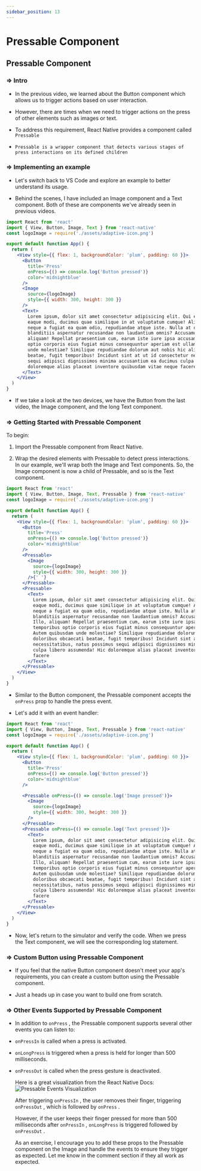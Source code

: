 ```yaml
---
sidebar_position: 13
---
```


# Pressable Component

## **Pressable Component**

>

### **=>** Intro

- In the previous video, we learned about the Button component which allows us to trigger actions based on user interaction.

- However, there are times when we need to trigger actions on the press of other elements such as images or text.

- To address this requirement, React Native provides a component called `Pressable`

- `Pressable is a wrapper component that detects various stages of press interactions on its defined children`

### **=>** Implementing an example

- Let's switch back to VS Code and explore an example to better understand its usage.

- Behind the scenes, I have included an Image component and a Text component. Both of these are components we've already seen in previous videos.

```jsx
import React from 'react'
import { View, Button, Image, Text } from 'react-native'
const logoImage = require('./assets/adaptive-icon.png')

export default function App() {
  return (
    <View style={{ flex: 1, backgroundColor: 'plum', padding: 60 }}>
      <Button
        title='Press'
        onPress={() => console.log('Button pressed')}
        color='midnightblue'
      />
      <Image
        source={logoImage}
        style={{ width: 300, height: 300 }}
      />
      <Text>
        Lorem ipsum, dolor sit amet consectetur adipisicing elit. Qui eligendi perspiciatis ipsam
        eaque modi, ducimus quae similique in at voluptatum cumque! Aliquam, quisquam id, placeat
        neque a fugiat ea quam odio, repudiandae atque iste. Nulla at quaerat exercitationem
        blanditiis aspernatur recusandae non laudantium omnis? Accusamus eaque mollitia optio? Illo,
        aliquam! Repellat praesentium cum, earum iste iure ipsa accusamus, expedita, temporibus
        optio corporis eius fugiat minus consequuntur aperiam est ullam nobis rerum. Autem quibusdam
        unde molestiae? Similique repudiandae dolorum aut nobis hic aliquid doloribus obcaecati
        beatae, fugit temporibus! Incidunt sint at ut id consectetur necessitatibus, natus possimus
        sequi adipisci dignissimos minima accusantium ea ducimus culpa libero assumenda! Hic
        doloremque alias placeat inventore quibusdam vitae neque facere
      </Text>
    </View>
  )
}
```

- If we take a look at the two devices, we have the Button from the last video, the Image component, and the long Text component.

### **=>** Getting Started with Pressable Component

To begin:

1. Import the Pressable component from React Native.

2. Wrap the desired elements with Pressable to detect press interactions. In our example, we'll wrap both the Image and Text components. So, the Image component is now a child of Pressable, and so is the Text component.

```jsx
import React from 'react'
import { View, Button, Image, Text, Pressable } from 'react-native'
const logoImage = require('./assets/adaptive-icon.png')

export default function App() {
  return (
    <View style={{ flex: 1, backgroundColor: 'plum', padding: 60 }}>
      <Button
        title='Press'
        onPress={() => console.log('Button pressed')}
        color='midnightblue'
      />
      <Pressable>
        <Image
          source={logoImage}
          style={{ width: 300, height: 300 }}
        />{' '}
      </Pressable>
      <Pressable>
        <Text>
          Lorem ipsum, dolor sit amet consectetur adipisicing elit. Qui eligendi perspiciatis ipsam
          eaque modi, ducimus quae similique in at voluptatum cumque! Aliquam, quisquam id, placeat
          neque a fugiat ea quam odio, repudiandae atque iste. Nulla at quaerat exercitationem
          blanditiis aspernatur recusandae non laudantium omnis? Accusamus eaque mollitia optio?
          Illo, aliquam! Repellat praesentium cum, earum iste iure ipsa accusamus, expedita,
          temporibus optio corporis eius fugiat minus consequuntur aperiam est ullam nobis rerum.
          Autem quibusdam unde molestiae? Similique repudiandae dolorum aut nobis hic aliquid
          doloribus obcaecati beatae, fugit temporibus! Incidunt sint at ut id consectetur
          necessitatibus, natus possimus sequi adipisci dignissimos minima accusantium ea ducimus
          culpa libero assumenda! Hic doloremque alias placeat inventore quibusdam vitae neque
          facere
        </Text>
      </Pressable>
    </View>
  )
}
```

- Similar to the Button component, the Pressable component accepts the `onPress` prop to handle the press event.

- Let's add it with an event handler:

```jsx
import React from 'react'
import { View, Button, Image, Text, Pressable } from 'react-native'
const logoImage = require('./assets/adaptive-icon.png')

export default function App() {
  return (
    <View style={{ flex: 1, backgroundColor: 'plum', padding: 60 }}>
      <Button
        title='Press'
        onPress={() => console.log('Button pressed')}
        color='midnightblue'
      />

      <Pressable onPress={() => console.log('Image pressed')}>
        <Image
          source={logoImage}
          style={{ width: 300, height: 300 }}
        />
      </Pressable>
      <Pressable onPress={() => console.log('Text pressed')}>
        <Text>
          Lorem ipsum, dolor sit amet consectetur adipisicing elit. Qui eligendi perspiciatis ipsam
          eaque modi, ducimus quae similique in at voluptatum cumque! Aliquam, quisquam id, placeat
          neque a fugiat ea quam odio, repudiandae atque iste. Nulla at quaerat exercitationem
          blanditiis aspernatur recusandae non laudantium omnis? Accusamus eaque mollitia optio?
          Illo, aliquam! Repellat praesentium cum, earum iste iure ipsa accusamus, expedita,
          temporibus optio corporis eius fugiat minus consequuntur aperiam est ullam nobis rerum.
          Autem quibusdam unde molestiae? Similique repudiandae dolorum aut nobis hic aliquid
          doloribus obcaecati beatae, fugit temporibus! Incidunt sint at ut id consectetur
          necessitatibus, natus possimus sequi adipisci dignissimos minima accusantium ea ducimus
          culpa libero assumenda! Hic doloremque alias placeat inventore quibusdam vitae neque
          facere
        </Text>
      </Pressable>
    </View>
  )
}
```

- Now, let's return to the simulator and verify the code. When we press the Text component, we will see the corresponding log statement.

### **=>** Custom Button using Pressable Component

- If you feel that the native Button component doesn't meet your app's requirements, you can create a custom button using the Pressable component.

- Just a heads up in case you want to build one from scratch.

### **=>** Other Events Supported by Pressable Component

- In addition to `onPress` , the Pressable component supports several other events you can listen to:

- `onPressIn` is called when a press is activated.

- `onLongPress` is triggered when a press is held for longer than 500 milliseconds.

- `onPressOut` is called when the press gesture is deactivated.

  Here is a great visualization from the React Native Docs:
  ![Pressable Events Visualization](https://reactnative.dev/docs/assets/d_pressable_pressing.svg)

  After triggering `onPressIn` , the user removes their finger, triggering `onPressOut` , which is followed by `onPress` .

  However, if the user keeps their finger pressed for more than 500 milliseconds after `onPressIn` , `onLongPress` is triggered followed by `onPressOut` .

  As an exercise, I encourage you to add these props to the Pressable component on the Image and handle the events to ensure they trigger as expected. Let me know in the comment section if they all work as expected.
